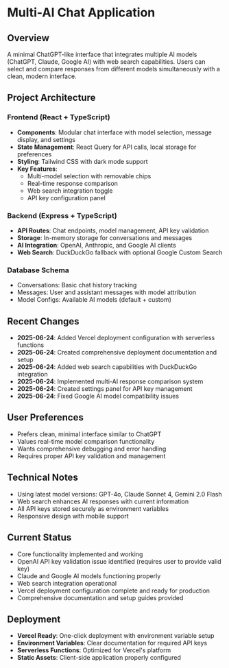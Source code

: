 # Multi-AI Chat Application

## Overview
A minimal ChatGPT-like interface that integrates multiple AI models (ChatGPT, Claude, Google AI) with web search capabilities. Users can select and compare responses from different models simultaneously with a clean, modern interface.

## Project Architecture

### Frontend (React + TypeScript)
- **Components**: Modular chat interface with model selection, message display, and settings
- **State Management**: React Query for API calls, local storage for preferences
- **Styling**: Tailwind CSS with dark mode support
- **Key Features**:
  - Multi-model selection with removable chips
  - Real-time response comparison
  - Web search integration toggle
  - API key configuration panel

### Backend (Express + TypeScript)
- **API Routes**: Chat endpoints, model management, API key validation
- **Storage**: In-memory storage for conversations and messages
- **AI Integration**: OpenAI, Anthropic, and Google AI clients
- **Web Search**: DuckDuckGo fallback with optional Google Custom Search

### Database Schema
- Conversations: Basic chat history tracking
- Messages: User and assistant messages with model attribution
- Model Configs: Available AI models (default + custom)

## Recent Changes
- **2025-06-24**: Added Vercel deployment configuration with serverless functions
- **2025-06-24**: Created comprehensive deployment documentation and setup
- **2025-06-24**: Added web search capabilities with DuckDuckGo integration
- **2025-06-24**: Implemented multi-AI response comparison system
- **2025-06-24**: Created settings panel for API key management
- **2025-06-24**: Fixed Google AI model compatibility issues

## User Preferences
- Prefers clean, minimal interface similar to ChatGPT
- Values real-time model comparison functionality
- Wants comprehensive debugging and error handling
- Requires proper API key validation and management

## Technical Notes
- Using latest model versions: GPT-4o, Claude Sonnet 4, Gemini 2.0 Flash
- Web search enhances AI responses with current information
- All API keys stored securely as environment variables
- Responsive design with mobile support

## Current Status
- Core functionality implemented and working
- OpenAI API key validation issue identified (requires user to provide valid key)
- Claude and Google AI models functioning properly
- Web search integration operational
- Vercel deployment configuration complete and ready for production
- Comprehensive documentation and setup guides provided

## Deployment
- **Vercel Ready**: One-click deployment with environment variable setup
- **Environment Variables**: Clear documentation for required API keys
- **Serverless Functions**: Optimized for Vercel's platform
- **Static Assets**: Client-side application properly configured